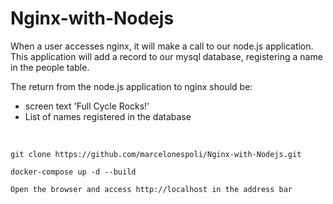 # Nginx-with-Nodejs
When a user accesses nginx, it will make a call to our node.js application. This application will add a record to our mysql database, registering a name in the people table.

The return from the node.js application to nginx should be:
- screen text 'Full Cycle Rocks!'
- List of names registered in the database

<br/>

```
git clone https://github.com/marcelonespoli/Nginx-with-Nodejs.git

docker-compose up -d --build

Open the browser and access http://localhost in the address bar
```
